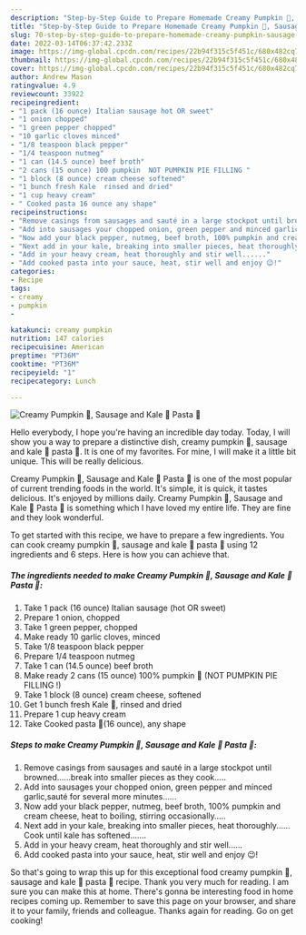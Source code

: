 ```yaml
---
description: "Step-by-Step Guide to Prepare Homemade Creamy Pumpkin 🎃, Sausage and Kale 🥬 Pasta 🍝"
title: "Step-by-Step Guide to Prepare Homemade Creamy Pumpkin 🎃, Sausage and Kale 🥬 Pasta 🍝"
slug: 70-step-by-step-guide-to-prepare-homemade-creamy-pumpkin-sausage-and-kale-pasta
date: 2022-03-14T06:37:42.233Z
image: https://img-global.cpcdn.com/recipes/22b94f315c5f451c/680x482cq70/creamy-pumpkin-sausage-and-kale-pasta-recipe-main-photo.jpg
thumbnail: https://img-global.cpcdn.com/recipes/22b94f315c5f451c/680x482cq70/creamy-pumpkin-sausage-and-kale-pasta-recipe-main-photo.jpg
cover: https://img-global.cpcdn.com/recipes/22b94f315c5f451c/680x482cq70/creamy-pumpkin-sausage-and-kale-pasta-recipe-main-photo.jpg
author: Andrew Mason
ratingvalue: 4.9
reviewcount: 33922
recipeingredient:
- "1 pack (16 ounce) Italian sausage hot OR sweet"
- "1 onion chopped"
- "1 green pepper chopped"
- "10 garlic cloves minced"
- "1/8 teaspoon black pepper"
- "1/4 teaspoon nutmeg"
- "1 can (14.5 ounce) beef broth"
- "2 cans (15 ounce) 100 pumpkin  NOT PUMPKIN PIE FILLING "
- "1 block (8 ounce) cream cheese softened"
- "1 bunch fresh Kale  rinsed and dried"
- "1 cup heavy cream"
- " Cooked pasta 16 ounce any shape"
recipeinstructions:
- "Remove casings from sausages and sauté in a large stockpot until browned......break into smaller pieces as they cook....."
- "Add into sausages your chopped onion, green pepper and minced garlic,sauté for several more minutes......"
- "Now add your black pepper, nutmeg, beef broth, 100% pumpkin and cream cheese, heat to boiling, stirring occasionally....."
- "Next add in your kale, breaking into smaller pieces, heat thoroughly...... Cook until kale has softened......."
- "Add in your heavy cream, heat thoroughly and stir well......"
- "Add cooked pasta into your sauce, heat, stir well and enjoy 😉!"
categories:
- Recipe
tags:
- creamy
- pumpkin
- 

katakunci: creamy pumpkin  
nutrition: 147 calories
recipecuisine: American
preptime: "PT36M"
cooktime: "PT36M"
recipeyield: "1"
recipecategory: Lunch

---
```



![Creamy Pumpkin 🎃, Sausage and Kale 🥬 Pasta 🍝](https://img-global.cpcdn.com/recipes/22b94f315c5f451c/680x482cq70/creamy-pumpkin-sausage-and-kale-pasta-recipe-main-photo.jpg)

Hello everybody, I hope you're having an incredible day today. Today, I will show you a way to prepare a distinctive dish, creamy pumpkin 🎃, sausage and kale 🥬 pasta 🍝. It is one of my favorites. For mine, I will make it a little bit unique. This will be really delicious.



Creamy Pumpkin 🎃, Sausage and Kale 🥬 Pasta 🍝 is one of the most popular of current trending foods in the world. It's simple, it is quick, it tastes delicious. It's enjoyed by millions daily. Creamy Pumpkin 🎃, Sausage and Kale 🥬 Pasta 🍝 is something which I have loved my entire life. They are fine and they look wonderful.


To get started with this recipe, we have to prepare a few ingredients. You can cook creamy pumpkin 🎃, sausage and kale 🥬 pasta 🍝 using 12 ingredients and 6 steps. Here is how you can achieve that.

<!--inarticleads1-->

##### The ingredients needed to make Creamy Pumpkin 🎃, Sausage and Kale 🥬 Pasta 🍝:

1. Take 1 pack (16 ounce) Italian sausage (hot OR sweet)
1. Prepare 1 onion, chopped
1. Take 1 green pepper, chopped
1. Make ready 10 garlic cloves, minced
1. Take 1/8 teaspoon black pepper
1. Prepare 1/4 teaspoon nutmeg
1. Take 1 can (14.5 ounce) beef broth
1. Make ready 2 cans (15 ounce) 100% pumpkin 🎃 (NOT PUMPKIN PIE FILLING !)
1. Take 1 block (8 ounce) cream cheese, softened
1. Get 1 bunch fresh Kale 🥬, rinsed and dried
1. Prepare 1 cup heavy cream
1. Take  Cooked pasta 🍝(16 ounce), any shape




<!--inarticleads2-->

##### Steps to make Creamy Pumpkin 🎃, Sausage and Kale 🥬 Pasta 🍝:

1. Remove casings from sausages and sauté in a large stockpot until browned......break into smaller pieces as they cook.....
1. Add into sausages your chopped onion, green pepper and minced garlic,sauté for several more minutes......
1. Now add your black pepper, nutmeg, beef broth, 100% pumpkin and cream cheese, heat to boiling, stirring occasionally.....
1. Next add in your kale, breaking into smaller pieces, heat thoroughly...... Cook until kale has softened.......
1. Add in your heavy cream, heat thoroughly and stir well......
1. Add cooked pasta into your sauce, heat, stir well and enjoy 😉!




So that's going to wrap this up for this exceptional food creamy pumpkin 🎃, sausage and kale 🥬 pasta 🍝 recipe. Thank you very much for reading. I am sure you can make this at home. There's gonna be interesting food in home recipes coming up. Remember to save this page on your browser, and share it to your family, friends and colleague. Thanks again for reading. Go on get cooking!
